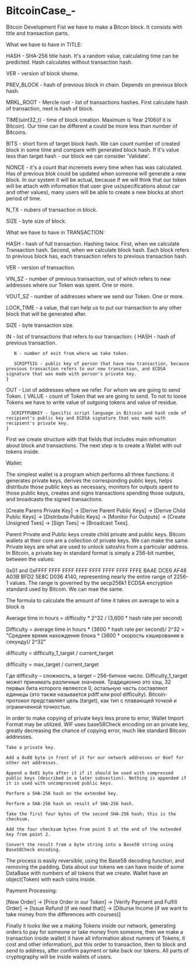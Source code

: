 # BitcoinCase_-
Bitcoin Development
Fist we have to make a Bitcon block. It consists with title and transaction parts.

What we have to have in TITLE:

  HASH - SHA-256 title hash. It's a random value, calculating time can be predicted. Hash calculates without transaction hash.
  
  VER - version of block sheme.
  
  PREV_BLOCK - hash of previous block in chain. Depends on previous block hash.
  
  MRKL_ROOT - Mercle root - list of transactions hashes. First calculate hash of transaction, next is hash of block.
  
  TIME(uint32_t) - time of block creation. Maximum is Year 2106(if it is Bitcoin). Our time can be different a could be more less than number of Bitcoins.
  
  BITS - short form of target block hash. We can count number of created block in some time and compare with generated block hash. If it's value less than target hash - our block we can consider 'Validate'.
  
  NONCE - it's a count that incremets every time when has was calculated. Has of previous blok could be updated when someone will generate a new block. In our system it will be actual, because if we will think that our token will be attach with information that user give us(specifications about car and other values), many users will be able to create a new blocks at short period of time.
  
  N_TX - nubers of transaction in block.
  
  SIZE - byte size of block.
  
 
 What we have to have in TRANSACTION:
 
 
  HASH - hash of full transaction. Hashing twice. First, when we calculate Transaction hash. Second, when we calculate block hash. Each block refers to previous block has, each transaction refers to previous transaction hash.
  
  VER - version of transaction.
  
  VIN_SZ - number of previous transaction, out of which refers to new addresses where our Token was spent. One or more.
  
  VOUT_SZ - number of addresses where we send our Token. One or more.
  
  LOCK_TIME - a value, that can help us to put our transaction to any other block that will be generated after.
  
  SIZE - byte transaction size.
  
  IN - list of transactions that refers to our transaction:
    {
       HASH - hash of previous transaction.
       
       N - number of exit from where we take token.
       
       SCRIPTSIG - public key of person that have new transaction, because previous transaction refers to our new transaction, and ECDSA signature that was made with person's private key.
    }
  
  OUT - List of addresses where we refer. For whom we are going to send Token.
    {
      VALUE - count of Token that we are going to send. To not to loose Tokens we have to write value of outgoing tokens and value of residue.
      
      SCRIPTPUBKEY - Specific script language in Bitcoin and hash code of recipient's public key and ECDSA signature that was made with recipient's private key.
    }
  
First we create structure with that fields that includes main infromation about block and transactions.
The next step is to create a Wallet with out tokens inside.

Wallet:

  The simplest wallet is a program which performs all three functions: it generates private keys, derives the corresponding public keys, helps distribute those public keys as necessary, monitors for outputs spent to those public keys, creates and signs transactions spending those outputs, and broadcasts the signed transactions.
  
  [Create Parens Private Key] -> [Derive Parent Public Keys] -> [Derive Child Public Keys] -> [Distribute Public Keys] -> [Monitor For Outputs] -> [Create Unsigned Txes] -> [Sign Txes] -> [Broadcast Txes].
  
  Parent Private and Public keys create child private and public keys. Bitcoin wallets at their core are a collection of private keys. We can make the same.
  Private keys are what are used to unlock satoshis from a particular address. In Bitcoin, a private key in standard format is simply a 256-bit number, between the values:

0x01 and 0xFFFF FFFF FFFF FFFF FFFF FFFF FFFF FFFE BAAE DCE6 AF48 A03B BFD2 5E8C D036 4140, representing nearly the entire range of 2256-1 values. The range is governed by the secp256k1 ECDSA encryption standard used by Bitcoin. We can mae the same.

  The formula to calculate the amount of time it takes on average to win a block is 
  
  Average time in hours = difficulty * 2^32 / (3,600 * hash rate per second) 
  
  Difficulty = average time in hours * (3600 * hash rate per second)/ 2^32 = "Среднее время нахождения блока * (3600 * скорость хэширования в секунду)/ 2^32"
  
  difficulty = difficulty_1_target / current_target 
  
  difficulty = max_target / current_target
  
  Где difficulty – сложность, а target – 256-битное число.
  Difficulty_1_target может принимать различные значения. Традиционно это хэш, 32 первых бита которого являются 0, остальную часть составляют единицы (это также называется pdiff или pool difficulty). Bitcoin-протокол представляет цель (target), как тип с плавающей точкой и ограниченной точностью.

  In order to make copying of private keys less prone to error, Wallet Import Format may be utilized. WIF uses base58Check encoding on an private key, greatly decreasing the chance of copying error, much like standard Bitcoin addresses.

    Take a private key.

    Add a 0x80 byte in front of it for our network addresses or 0xef for other net addresses.

    Append a 0x01 byte after it if it should be used with compressed public keys (described in a later subsection). Nothing is appended if it is used with uncompressed public keys.

    Perform a SHA-256 hash on the extended key.

    Perform a SHA-256 hash on result of SHA-256 hash.

    Take the first four bytes of the second SHA-256 hash; this is the checksum.

    Add the four checksum bytes from point 5 at the end of the extended key from point 2.

    Convert the result from a byte string into a Base58 string using Base58Check encoding.

The process is easily reversible, using the Base58 decoding function, and removing the padding.
  Data about our tokens we can have inside of some DataBase with numbers of all tokens that we create. Wallet have an object(Token) with each coins inside.

Payment Processing:

  [New Order] -> [Price Order in our Token] -> [Verify Payment and Fulfill Order] -> [Issue Refund (if we need that)] -> [Diburse Income (if we want to take money from the differences with courses)]


Finally it looks like we a making Tokens inside our network, generating orders to pay for someone or take money from someone, then we make a transaction inside wallet( it have all information about numers of Tokens, it cost and other information), put this order to transaction, then to block and send to address, after confirm payment or take back our tokens. All parts of cryptography will be inside wallets of users. 
